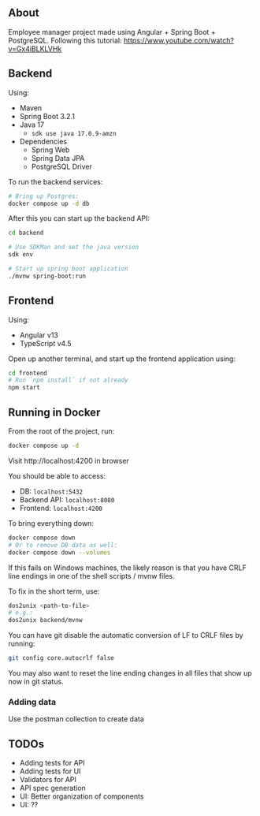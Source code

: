 ## About

Employee manager project made using Angular + Spring Boot + PostgreSQL.
Following this tutorial: https://www.youtube.com/watch?v=Gx4iBLKLVHk

## Backend

Using:
- Maven
- Spring Boot 3.2.1
- Java 17
  - `sdk use java 17.0.9-amzn`
- Dependencies
  - Spring Web
  - Spring Data JPA
  - PostgreSQL Driver

To run the backend services:

```sh
# Bring up Postgres:
docker compose up -d db
```

After this you can start up the backend API:
```sh
cd backend

# Use SDKMan and set the java version
sdk env

# Start up spring boot application
./mvnw spring-boot:run
```

## Frontend

Using:
- Angular v13
- TypeScript v4.5

Open up another terminal, and start up the frontend application using:
```sh
cd frontend
# Run `npm install` if not already
npm start
```

## Running in Docker

From the root of the project, run:
```sh
docker compose up -d
```

Visit http://localhost:4200 in browser

You should be able to access:
- DB: `localhost:5432`
- Backend API: `localhost:8080`
- Frontend: `localhost:4200`

To bring everything down:
```sh
docker compose down
# Or to remove DB data as well:
docker compose down --volumes
```

If this fails on Windows machines, the likely reason is that you have CRLF line endings in one of the shell scripts / mvnw files.

To fix in the short term, use:
```sh
dos2unix <path-to-file>
# e.g.:
dos2unix backend/mvnw
```

You can have git disable the automatic conversion of LF to CRLF files by running:
```sh
git config core.autocrlf false
```
You may also want to reset the line ending changes in all files that show up now in git status.

### Adding data

Use the postman collection to create data

## TODOs

- Adding tests for API
- Adding tests for UI
- Validators for API
- API spec generation
- UI: Better organization of components
- UI: ??
